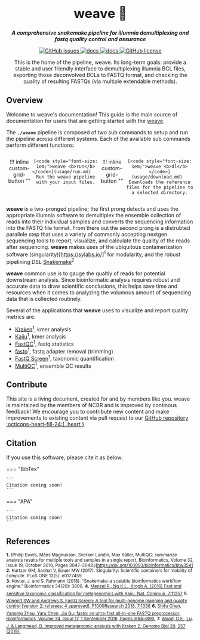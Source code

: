 <div align="center">

  <h1 style="font-size: 250%">weave 🔬</h1>

  <b><i>A comprehensive snakemake pipeline for illumnia demultiplexing and fastq quality control and assurance</i></b><br> 

  <a href="https://github.com/OpenOmics/weave/issues">
    <img alt="GitHub issues" src="https://img.shields.io/github/issues/OpenOmics/weave?color=brightgreen">
  </a>
  <a href="https://github.com/OpenOmics/weave/actions/workflows/dryrun.yaml">
    <img alt="docs" src="https://github.com/OpenOmics/weave/actions/workflows/dryrun.yaml/badge.svg">
  </a>
  <a href="https://github.com/OpenOmics/weave/actions/workflows/doc.yml">
    <img alt="docs" src="https://github.com/OpenOmics/weave/actions/workflows/doc.yml/badge.svg">
  </a>
  <a href="https://github.com/OpenOmics/weave/blob/main/LICENSE">
    <img alt="GitHub license" src="https://img.shields.io/github/license/OpenOmics/weave">
  </a>

  <p>
    This is the home of the pipeline, weave. Its long-term goals: provide a stable and user friendly interface to demultiplexing illumnia BCL files, exporting those deconvolved BCLs to FASTQ format, and checking the quality of resulting FASTQs (via multiple extendable methods).
  </p>

</div>  


## Overview
Welcome to weave's documentation! This guide is the main source of documentation for users that are getting started with the [weave](https://github.com/OpenOmics/weave/). 

The **`./weave`** pipeline is composed of two sub commands to setup and run the pipeline across different systems. Each of the available sub commands perform different functions: 

<section align="center" markdown="1" style="display: flex; flex-wrap: row wrap; justify-content: space-around;">

!!! inline custom-grid-button ""

    [<code style="font-size: 1em;">weave <b>run</b></code>](usage/run.md)   
    Run the weave pipeline with your input files.


!!! inline custom-grid-button ""

    [<code style="font-size: 1em;">weave <b>dl</b></code>](usage/download.md)  
    Downloads the reference files for the pipeline to a selected directory.

</section>

**weave** is a two-pronged pipeline; the first prong detects and uses the appropriate illumnia software to demultiplex the ensemble collection of reads into their individual samples and converts the sequencing information into the FASTQ file format. From there out the second prong is a distrubted parallele step that uses a variety of commonly accepting nextgen sequencing tools to report, visualize, and calculate the quality of the reads after sequencing. **weave** makes uses of the ubiquitous containerization software (singularity)[https://sylabs.io/]<sup>1</sup> for modularity, and the robust pipelining DSL [Snakemake](https://snakemake.github.io/)<sup>2</sup>

**weave** common use is to gauge the qualtiy of reads for potential downstream analysis. Since bioinformatic analysis requires robust and accurate data to draw scientific conclusions, this helps save time and resources when it comes to analyzing the volumous amount of sequencing data that is collected routinely.

Several of the applications that **weave** uses to visualize and report quality metrics are:
- [Kraken](https://github.com/DerrickWood/kraken2)<sup>1</sup>, kmer analysis
- [Kaiju](https://bioinformatics-centre.github.io/kaiju/)<sup>1</sup>, kmer analysis
- [FastQC](https://www.bioinformatics.babraham.ac.uk/projects/fastqc/)<sup>1</sup>, fastq statistics
- [fastp](https://github.com/OpenGene/fastp)<sup>1</sup>, fastq adapter removal (trimming)
- [FastQ Screen](https://www.bioinformatics.babraham.ac.uk/projects/fastq_screen/)<sup>1</sup>, taxonomic quantification
- [MultiQC](https://multiqc.info/)<sup>1</sup>, ensemble QC results

## Contribute 

This site is a living document, created for and by members like you. weave is maintained by the members of NCBR and is improved by continous feedback! We encourage you to contribute new content and make improvements to existing content via pull request to our [GitHub repository :octicons-heart-fill-24:{ .heart }](https://github.com/OpenOmics/weave).

## Citation

If you use this software, please cite it as below:  

=== "BibTex"

    ```
    Citation coming soon!
    ```

=== "APA"

    ```
    Citation coming soon!
    ```

## References
<sup>**1.**  (Philip Ewels, Måns Magnusson, Sverker Lundin, Max Käller, MultiQC: summarize analysis results for multiple tools and samples in a single report, Bioinformatics, Volume 32, Issue 19, October 2016, Pages 3047–3048.)[https://doi.org/10.1093/bioinformatics/btw354]</sup>
<sup>**2.**  Kurtzer GM, Sochat V, Bauer MW (2017). Singularity: Scientific containers for mobility of compute. PLoS ONE 12(5): e0177459.</sup>  
<sup>**3.**  Koster, J. and S. Rahmann (2018). "Snakemake-a scalable bioinformatics workflow engine." Bioinformatics 34(20): 3600.</sup>
<sup>**4.**  [Menzel P., Ng K.L., Krogh A. (2016) Fast and sensitive taxonomic classification for metagenomics with Kaiju. Nat. Commun. 7:11257](http://www.nature.com/ncomms/2016/160413/ncomms11257/full/ncomms11257.html)</sup>
<sup>**5.**  [Wingett SW and Andrews S. FastQ Screen: A tool for multi-genome mapping and quality control [version 2; referees: 4 approved]. F1000Research 2018, 7:1338](https://doi.org/10.12688/f1000research.15931.2)</sup>
<sup>**6.**  [Shifu Chen, Yanqing Zhou, Yaru Chen, Jia Gu; fastp: an ultra-fast all-in-one FASTQ preprocessor, Bioinformatics, Volume 34, Issue 17, 1 September 2018, Pages i884–i890.](https://doi.org/10.1093/bioinformatics/bty560)</sup>
<sup>**7.**  [Wood, D.E., Lu, J. & Langmead, B. Improved metagenomic analysis with Kraken 2. Genome Biol 20, 257 (2019).](https://doi.org/10.1186/s13059-019-1891-0)</sup>
